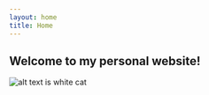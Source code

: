 ```yaml
---
layout: home 
title: Home
---
```


## Welcome to my personal website!

![alt text is white cat](images/IMG_0051.heic)
